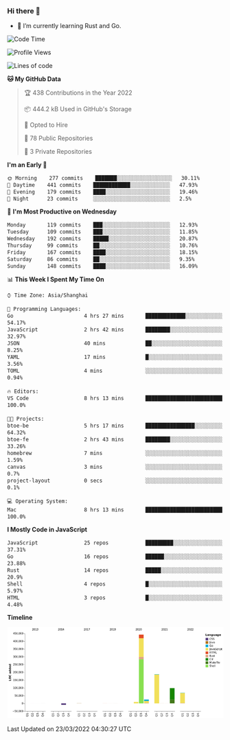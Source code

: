 ### Hi there 👋

- 🌱 I’m currently learning Rust and Go.

<!--START_SECTION:waka-->
![Code Time](http://img.shields.io/badge/Code%20Time-312%20hrs%2012%20mins-blue)

![Profile Views](http://img.shields.io/badge/Profile%20Views-0-blue)

![Lines of code](https://img.shields.io/badge/From%20Hello%20World%20I%27ve%20Written-826%20Thousand%20lines%20of%20code-blue)

**🐱 My GitHub Data** 

> 🏆 438 Contributions in the Year 2022
 > 
> 📦 444.2 kB Used in GitHub's Storage 
 > 
> 💼 Opted to Hire
 > 
> 📜 78 Public Repositories 
 > 
> 🔑 3 Private Repositories  
 > 
**I'm an Early 🐤** 

```text
🌞 Morning    277 commits    ███████░░░░░░░░░░░░░░░░░░   30.11% 
🌆 Daytime    441 commits    ████████████░░░░░░░░░░░░░   47.93% 
🌃 Evening    179 commits    ████░░░░░░░░░░░░░░░░░░░░░   19.46% 
🌙 Night      23 commits     ░░░░░░░░░░░░░░░░░░░░░░░░░   2.5%

```
📅 **I'm Most Productive on Wednesday** 

```text
Monday       119 commits    ███░░░░░░░░░░░░░░░░░░░░░░   12.93% 
Tuesday      109 commits    ███░░░░░░░░░░░░░░░░░░░░░░   11.85% 
Wednesday    192 commits    █████░░░░░░░░░░░░░░░░░░░░   20.87% 
Thursday     99 commits     ██░░░░░░░░░░░░░░░░░░░░░░░   10.76% 
Friday       167 commits    ████░░░░░░░░░░░░░░░░░░░░░   18.15% 
Saturday     86 commits     ██░░░░░░░░░░░░░░░░░░░░░░░   9.35% 
Sunday       148 commits    ████░░░░░░░░░░░░░░░░░░░░░   16.09%

```


📊 **This Week I Spent My Time On** 

```text
⌚︎ Time Zone: Asia/Shanghai

💬 Programming Languages: 
Go                       4 hrs 27 mins       █████████████░░░░░░░░░░░░   54.17% 
JavaScript               2 hrs 42 mins       ████████░░░░░░░░░░░░░░░░░   32.97% 
JSON                     40 mins             ██░░░░░░░░░░░░░░░░░░░░░░░   8.25% 
YAML                     17 mins             █░░░░░░░░░░░░░░░░░░░░░░░░   3.56% 
TOML                     4 mins              ░░░░░░░░░░░░░░░░░░░░░░░░░   0.94%

🔥 Editors: 
VS Code                  8 hrs 13 mins       █████████████████████████   100.0%

🐱‍💻 Projects: 
btoe-be                  5 hrs 17 mins       ████████████████░░░░░░░░░   64.32% 
btoe-fe                  2 hrs 43 mins       ████████░░░░░░░░░░░░░░░░░   33.26% 
homebrew                 7 mins              ░░░░░░░░░░░░░░░░░░░░░░░░░   1.59% 
canvas                   3 mins              ░░░░░░░░░░░░░░░░░░░░░░░░░   0.7% 
project-layout           0 secs              ░░░░░░░░░░░░░░░░░░░░░░░░░   0.1%

💻 Operating System: 
Mac                      8 hrs 13 mins       █████████████████████████   100.0%

```

**I Mostly Code in JavaScript** 

```text
JavaScript               25 repos            █████████░░░░░░░░░░░░░░░░   37.31% 
Go                       16 repos            ██████░░░░░░░░░░░░░░░░░░░   23.88% 
Rust                     14 repos            █████░░░░░░░░░░░░░░░░░░░░   20.9% 
Shell                    4 repos             █░░░░░░░░░░░░░░░░░░░░░░░░   5.97% 
HTML                     3 repos             █░░░░░░░░░░░░░░░░░░░░░░░░   4.48%

```


**Timeline**

![Chart not found](https://raw.githubusercontent.com/elton/elton/main/charts/bar_graph.png) 


 Last Updated on 23/03/2022 04:30:27 UTC
<!--END_SECTION:waka-->

<!--
**elton/elton** is a ✨ _special_ ✨ repository because its `README.md` (this file) appears on your GitHub profile.

Here are some ideas to get you started:

- 🔭 I’m currently working on ...
- 🌱 I’m currently learning ...
- 👯 I’m looking to collaborate on ...
- 🤔 I’m looking for help with ...
- 💬 Ask me about ...
- 📫 How to reach me: ...
- 😄 Pronouns: ...
- ⚡ Fun fact: ...
-->
